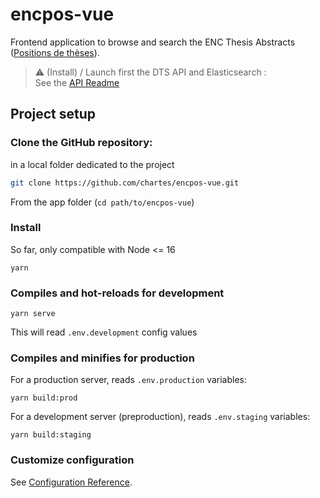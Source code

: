 # encpos-vue
Frontend application to browse and search the ENC Thesis Abstracts ([Positions de thèses](https://theses.chartes.psl.eu/)).

>:warning: (Install) / Launch first the DTS API and Elasticsearch :  
> See the [API Readme](https://github.com/chartes/encpos-app)

## Project setup
### Clone the GitHub repository:  
in a local folder dedicated to the project
  ```bash
  git clone https://github.com/chartes/encpos-vue.git
  ```

From the app folder (`cd path/to/encpos-vue`)

### Install

So far, only compatible with Node <= 16

```
yarn
```

### Compiles and hot-reloads for development

```
yarn serve
```

This will read `.env.development` config values

### Compiles and minifies for production

For a production server, reads `.env.production` variables:

```
yarn build:prod
```

For a development server (preproduction), reads `.env.staging` variables:

```
yarn build:staging
```

### Customize configuration
See [Configuration Reference](https://cli.vuejs.org/config/).
